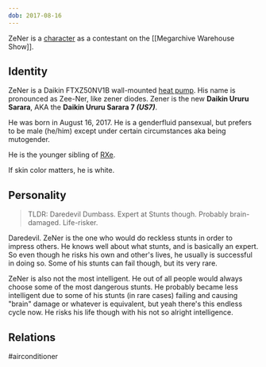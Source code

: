 ```yaml
---
dob: 2017-08-16
---
```

ZeNer is a [character](Characters) as a contestant on the [[Megarchive Warehouse Show]].

## Identity

ZeNer is a Daikin FTXZ50NV1B wall-mounted [heat pump](Air%20Conditioners.md). His name is pronounced as Zee-Ner, like zener diodes. Zener is the new **Daikin Ururu Sarara**, AKA the **Daikin Ururu Sarara 7 *(US7)***.

He was born in August 16, 2017. He is a genderfluid pansexual, but prefers to be male (he/him) except under certain circumstances aka being mutogender.

He is the younger sibling of [RXe](RXe.md).

If skin color matters, he is white.

## Personality

> TLDR: Daredevil Dumbass. Expert at Stunts though. Probably brain-damaged. Life-risker.

Daredevil. ZeNer is the one who would do reckless stunts in order to impress others. He knows well about what stunts, and is basically an expert. So even though he risks his own and other's lives, he usually is successful in doing so. Some of his stunts can fail though, but its very rare.

ZeNer is also not the most intelligent. He out of all people would always choose some of the most dangerous stunts. He probably became less intelligent due to some of his stunts (in rare cases) failing and causing "brain" damage or whatever is equivalent, but yeah there's this endless cycle now. He risks his life though with his not so alright intelligence.

## Relations

#airconditioner 